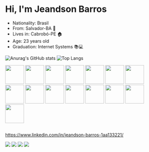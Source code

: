 # Hi, I'm Jeandson Barros
- Nationality: Brasil 
- From: Salvador-BA 🌆
- Lives in: Cabrobó-PE 🏠
- Age: 23 years old
- Graduation: Internet Systems 📚💻

![Anurag's GitHub stats](https://github-readme-stats.vercel.app/api?username=JeandsonBarros&show_icons=true&theme=tokyonight)
![Top Langs](https://github-readme-stats.vercel.app/api/top-langs/?username=JeandsonBarros&layout=compact&theme=tokyonight)

<div>
  
  <img width="60" src="https://cdn.jsdelivr.net/gh/devicons/devicon/icons/angularjs/angularjs-plain.svg" />
  <img width="60" src="https://cdn.jsdelivr.net/gh/devicons/devicon/icons/nodejs/nodejs-original.svg"  />
  <img width="60" src="https://cdn.jsdelivr.net/gh/devicons/devicon/icons/express/express-original-wordmark.svg" />
  <img width="60" src="https://cdn.jsdelivr.net/gh/devicons/devicon/icons/javascript/javascript-original.svg" />
  <img width="60" src="https://cdn.jsdelivr.net/gh/devicons/devicon/icons/typescript/typescript-original.svg" />
  <img width="60" src="https://cdn.jsdelivr.net/gh/devicons/devicon/icons/react/react-original-wordmark.svg" />
  <img width="60" src="https://cdn.jsdelivr.net/gh/devicons/devicon/icons/java/java-original-wordmark.svg" />
  <img width="60" src="https://cdn.jsdelivr.net/gh/devicons/devicon/icons/spring/spring-original-wordmark.svg" />
  <img width="60" src="https://cdn.jsdelivr.net/gh/devicons/devicon/icons/html5/html5-original-wordmark.svg" />
  <img width="60" src="https://cdn.jsdelivr.net/gh/devicons/devicon/icons/css3/css3-original-wordmark.svg" />
  <img width="60" src="https://cdn.jsdelivr.net/gh/devicons/devicon/icons/php/php-original.svg" />
  <img width="60" src="https://cdn.jsdelivr.net/gh/devicons/devicon/icons/python/python-original-wordmark.svg" />
  <img width="60" src="https://cdn.jsdelivr.net/gh/devicons/devicon/icons/django/django-plain-wordmark.svg" />
  <img width="60" src="https://cdn.jsdelivr.net/gh/devicons/devicon/icons/mongodb/mongodb-original-wordmark.svg" />
  <img width="60" src="https://cdn.jsdelivr.net/gh/devicons/devicon/icons/mysql/mysql-original-wordmark.svg" />
  
</div>                            

## 
https://www.linkedin.com/in/jeandson-barros-1aa133221/
<div>
  <a href="https://criarmeulink.com.br/u/1662406724" target="_blank" ><img src="https://img.shields.io/badge/Gmail-D14836?style=for-the-badge&logo=gmail&logoColor=white" /></a>  
  <a href="https://www.youtube.com/channel/UCRWMel9bdbSUsmyK92TnGLA" target="_blank" ><img src="https://img.shields.io/badge/YouTube-FF0000?style=for-the-badge&logo=youtube&logoColor=white" /></a>
  <a href="https://www.linkedin.com/in/jeandson-barros-1aa133221/" target="_blank" ><img src="https://img.shields.io/badge/LinkedIn-0077B5?style=for-the-badge&logo=linkedin&logoColor=white" /></a>  
  <a href="https://www.instagram.com/jeandsonbarros/" target="_blank" ><img src="https://img.shields.io/badge/Instagram-E4405F?style=for-the-badge&logo=instagram&logoColor=white" /></a>  
</div>
